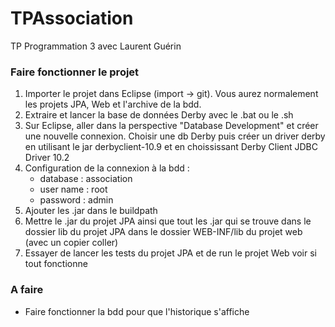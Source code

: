 TPAssociation
=============

TP Programmation 3 avec Laurent Guérin


### Faire fonctionner le projet

1. Importer le projet dans Eclipse (import -> git). Vous aurez normalement les projets JPA, Web et l'archive de la bdd.
2. Extraire et lancer la base de données Derby avec le .bat ou le .sh
3. Sur Eclipse, aller dans la perspective "Database Development" et créer une nouvelle connexion. Choisir une db Derby puis créer un driver derby en utilisant le jar derbyclient-10.9 et en choississant Derby Client JDBC Driver 10.2  
4. Configuration de la connexion à la bdd : 
    * database : association  
    * user name : root  
    * password : admin
5. Ajouter les .jar dans le buildpath
6. Mettre le .jar du projet JPA ainsi que tout les .jar qui se trouve dans le dossier lib du projet JPA dans le dossier WEB-INF/lib du projet web (avec un copier coller)
7. Essayer de lancer les tests du projet JPA et de run le projet Web voir si tout fonctionne


### A faire
* Faire fonctionner la bdd pour que l'historique s'affiche 


